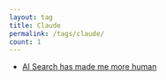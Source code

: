 ```yaml
---
layout: tag
title: Claude
permalink: /tags/claude/
count: 1
---
```


- [AI Search has made me more human](https://blog.alphasmanifesto.com/2024/03/10/ai-search-has-made-me-more-human/)
